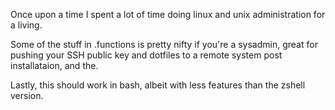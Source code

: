 Once upon a time I spent a lot of time doing linux and unix administration for a living. 

Some of the stuff in .functions is pretty nifty if you're a sysadmin, great for pushing your SSH public key and dotfiles to a remote system post installataion, and the.

Lastly, this should work in bash, albeit with less features than the zshell version.
